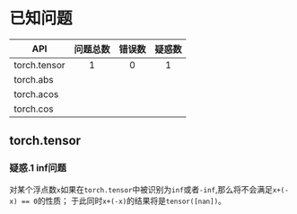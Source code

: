 # 已知问题

|API|问题总数|错误数|疑惑数|
|----|:----:|:----:|:----:|
|torch.tensor| 1 | 0 | 1 |
|torch.abs| | | |
|torch.acos| | | |
|torch.cos| | | |
 
## torch.tensor

### 疑惑.1 inf问题

对某个浮点数`x`如果在`torch.tensor`中被识别为`inf`或者`-inf`,那么将不会满足`x+(-x) == 0`的性质；
于此同时`x+(-x)`的结果将是`tensor([nan])`。

